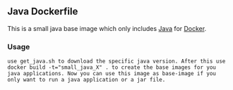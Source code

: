 ## Java Dockerfile

This is a small java base image which only includes  [Java](https://www.java.com/) for [Docker](https://www.docker.com/).

### Usage

    use get_java.sh to download the specific java version. After this use docker build -t="small_java_X" . to create the base images for you java applications. Now you can use this image as base-image if you only want to run a java application or a jar file.
